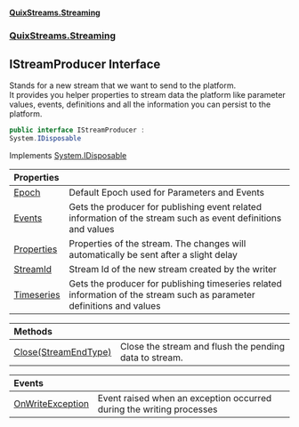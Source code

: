 #### [QuixStreams.Streaming](index.md 'index')
### [QuixStreams.Streaming](QuixStreams.Streaming.md 'QuixStreams.Streaming')

## IStreamProducer Interface

Stands for a new stream that we want to send to the platform.  
It provides you helper properties to stream data the platform like parameter values, events, definitions and all the information you can persist to the platform.

```csharp
public interface IStreamProducer :
System.IDisposable
```

Implements [System.IDisposable](https://docs.microsoft.com/en-us/dotnet/api/System.IDisposable 'System.IDisposable')

| Properties | |
| :--- | :--- |
| [Epoch](IStreamProducer.Epoch.md 'QuixStreams.Streaming.IStreamProducer.Epoch') | Default Epoch used for Parameters and Events |
| [Events](IStreamProducer.Events.md 'QuixStreams.Streaming.IStreamProducer.Events') | Gets the producer for publishing event related information of the stream such as event definitions and values |
| [Properties](IStreamProducer.Properties.md 'QuixStreams.Streaming.IStreamProducer.Properties') | Properties of the stream. The changes will automatically be sent after a slight delay |
| [StreamId](IStreamProducer.StreamId.md 'QuixStreams.Streaming.IStreamProducer.StreamId') | Stream Id of the new stream created by the writer |
| [Timeseries](IStreamProducer.Timeseries.md 'QuixStreams.Streaming.IStreamProducer.Timeseries') | Gets the producer for publishing timeseries related information of the stream such as parameter definitions and values |

| Methods | |
| :--- | :--- |
| [Close(StreamEndType)](IStreamProducer.Close(StreamEndType).md 'QuixStreams.Streaming.IStreamProducer.Close(QuixStreams.Telemetry.Models.StreamEndType)') | Close the stream and flush the pending data to stream. |

| Events | |
| :--- | :--- |
| [OnWriteException](IStreamProducer.OnWriteException.md 'QuixStreams.Streaming.IStreamProducer.OnWriteException') | Event raised when an exception occurred during the writing processes |
